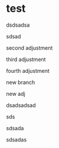 
# test


dsdsadsa

sdsad


second adjustment

third adjustment

fourth adjustment


new branch


new adj

dsadsadsad


sds

sdsada


sdsadas
